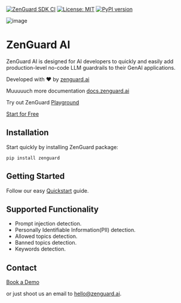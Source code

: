 [![ZenGuard SDK CI](https://github.com/ZenGuard-AI/zenguard-ai/actions/workflows/github-actions.yaml/badge.svg)](https://github.com/ZenGuard-AI/zenguard-ai/actions/workflows/github-actions.yaml) [![License: MIT](https://img.shields.io/badge/License-MIT-green.svg)](https://opensource.org/licenses/MIT) [![PyPI version](https://img.shields.io/pypi/v/zenguard)](https://pypi.org/project/zenguard/)

![image](https://github.com/ZenGuard-AI/easy-llm-security/assets/2197820/dd842a17-99b5-4158-a8f5-af8cdebe4f02)


# ZenGuard AI

ZenGuard AI is designed for AI developers to quickly and easily add production-level no-code LLM guardrails to their GenAI applications.

Developed with :heart: by [zenguard.ai](https://www.zenguard.ai/)

Muuuuuch more documentation [docs.zenguard.ai](https://docs.zenguard.ai/)

Try out ZenGuard [Playground](https://console.zenguard.ai/chat)

[Start for Free](https://console.zenguard.ai/auth)


## Installation

Start quickly by installing ZenGuard package:

```shell
pip install zenguard
```

## Getting Started

Follow our easy [Quickstart](https://docs.zenguard.ai/start-here/quickstart/) guide.


## Supported Functionality

* Prompt injection detection.
* Personally Identifiable Information(PII) detection.
* Allowed topics detection.
* Banned topics detection.
* Keywords detection.


## Contact

[Book a Demo](https://calendly.com/galym-u)

or just shoot us an email to hello@zenguard.ai.
